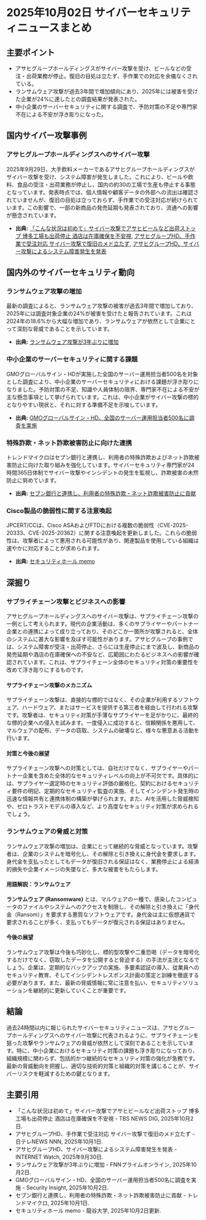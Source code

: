 # 2025年10月02日 サイバーセキュリティニュースまとめ

## 主要ポイント

*   アサヒグループホールディングスがサイバー攻撃を受け、ビールなどの受注・出荷業務が停止。復旧の目処は立たず、手作業での対応を余儀なくされている。
*   ランサムウェア攻撃が過去3年間で増加傾向にあり、2025年には被害を受けた企業が24%に達したとの調査結果が発表された。
*   中小企業のサーバーセキュリティに関する調査で、予防対策の不足や専門家不在による不安が浮き彫りになった。

## 国内サイバー攻撃事例

### アサヒグループホールディングスへのサイバー攻撃

2025年9月29日、大手飲料メーカーであるアサヒグループホールディングスがサイバー攻撃を受け、システム障害が発生しました。これにより、ビールや飲料、食品の受注・出荷業務が停止し、国内の約30の工場で生産も停止する事態となっています。発表時点では、個人情報や顧客データの外部への流出は確認されていませんが、復旧の目処は立っておらず、手作業での受注対応が続けられています。この影響で、一部の新商品の発売延期も発表されており、流通への影響が懸念されています。

*   **出典:** [「こんな状況は初めて」サイバー攻撃でアサヒビールなど出荷ストップ 博多工場も出荷停止 酒店は在庫確保を不安視](https://newsdig.tbs.co.jp/articles/-/2203236?display=1), [アサヒグループHD、手作業で受注対応 サイバー攻撃で復旧のメド立たず](https://news.ntv.co.jp/category/economy/8a4529a9d5c041a58a258b6435062762), [アサヒグループHD、サイバー攻撃によるシステム障害発生を発表](https://internet.watch.impress.co.jp/docs/news/2051098.html)

## 国内外のサイバーセキュリティ動向

### ランサムウェア攻撃の増加

最新の調査によると、ランサムウェア攻撃の被害が過去3年間で増加しており、2025年には調査対象企業の24%が被害を受けたと報告されています。これは2024年の18.6%から大幅な増加であり、ランサムウェアが依然として企業にとって深刻な脅威であることを示しています。

*   **出典:** [ランサムウェア攻撃が3年ぶりに増加](https://www.fnn.jp/articles/-/940023)

### 中小企業のサーバーセキュリティに関する課題

GMOグローバルサイン・HDが実施した全国のサーバー運用担当者500名を対象とした調査により、中小企業のサーバーセキュリティにおける課題が浮き彫りになりました。予防対策の不足、知識や人員体制の限界、専門家不在による不安が主な懸念事項として挙げられています。これは、中小企業がサイバー攻撃の標的となりやすい現状と、それに対する準備不足を示唆しています。

*   **出典:** [GMOグローバルサイン・HD、全国のサーバー運用担当者500名に調査を実施](https://security-insight.jp/2025/10/02/3374/)

### 特殊詐欺・ネット詐欺被害防止に向けた連携

トレンドマイクロはセブン銀行と連携し、利用者の特殊詐欺およびネット詐欺被害防止に向けた取り組みを強化しています。サイバーセキュリティ専門家が24時間365日体制でサイバー攻撃やインシデントの発生を監視し、詐欺被害の未然防止に努めています。

*   **出典:** [セブン銀行と連携し、利用者の特殊詐欺・ネット詐欺被害防止に貢献](https://www.trendmicro.com/ja_jp/about/newsroom/press-releases/2025/pr-20251001-01.html)

### Cisco製品の脆弱性に関する注意喚起

JPCERT/CCは、Cisco ASAおよびFTDにおける複数の脆弱性（CVE-2025-20333、CVE-2025-20362）に関する注意喚起を更新しました。これらの脆弱性は、攻撃者によって悪用される可能性があり、関連製品を使用している組織は速やかに対応することが求められます。

*   **出典:** [セキュリティホール memo](https://www.st.ryukoku.ac.jp/~kjm/security/memo/)

## 深掘り

### サプライチェーン攻撃とビジネスへの影響

アサヒグループホールディングスへのサイバー攻撃は、サプライチェーン攻撃の一例として考えられます。現代の企業活動は、多くのサプライヤーやパートナー企業との連携によって成り立っており、そのどこか一箇所が攻撃されると、全体のシステムに甚大な影響を及ぼす可能性があります。アサヒグループの事例では、システム障害が受注・出荷停止、さらには生産停止にまで波及し、新商品の発売延期や酒店の在庫確保への不安など、広範囲にわたるビジネスへの影響が確認されています。これは、サプライチェーン全体のセキュリティ対策の重要性を改めて浮き彫りにするものです。

#### サプライチェーン攻撃のメカニズム

サプライチェーン攻撃は、直接的な標的ではなく、その企業が利用するソフトウェア、ハードウェア、またはサービスを提供する第三者を経由して行われる攻撃です。攻撃者は、セキュリティ対策が手薄なサプライヤーを足がかりに、最終的な標的企業への侵入を試みます。一度侵入に成功すると、信頼関係を悪用して、マルウェアの配布、データの窃取、システムの破壊など、様々な悪意ある活動を行います。

#### 対策と今後の展望

サプライチェーン攻撃への対策としては、自社だけでなく、サプライヤーやパートナー企業を含めた全体的なセキュリティレベルの向上が不可欠です。具体的には、サプライヤー選定時のセキュリティ評価の厳格化、契約におけるセキュリティ要件の明記、定期的なセキュリティ監査の実施、そしてインシデント発生時の迅速な情報共有と連携体制の構築が挙げられます。また、AIを活用した脅威検知や、ゼロトラストモデルの導入など、より高度なセキュリティ対策が求められるでしょう。

### ランサムウェアの脅威と対策

ランサムウェア攻撃の増加は、企業にとって継続的な脅威となっています。攻撃者は、企業のシステムを暗号化し、その解除と引き換えに身代金を要求します。身代金を支払ったとしてもデータが復旧される保証はなく、業務停止による経済的損失や企業イメージの失墜など、多大な被害をもたらします。

#### 用語解説：ランサムウェア

**ランサムウェア (Ransomware)** とは、マルウェアの一種で、感染したコンピュータのファイルやシステムへのアクセスを制限し、その解除と引き換えに「身代金（Ransom）」を要求する悪質なソフトウェアです。身代金は主に仮想通貨で要求されることが多く、支払ってもデータが復元される保証はありません。

#### 今後の展望

ランサムウェア攻撃は今後も巧妙化し、標的型攻撃や二重恐喝（データを暗号化するだけでなく、窃取したデータを公開すると脅迫する）の手法が主流となるでしょう。企業は、定期的なバックアップの実施、多要素認証の導入、従業員へのセキュリティ教育、そしてインシデントレスポンス計画の策定と訓練を徹底する必要があります。また、最新の脅威情報に常に注意を払い、セキュリティソリューションを継続的に更新していくことが重要です。

## 結論

過去24時間以内に報じられたサイバーセキュリティニュースは、アサヒグループホールディングスへのサイバー攻撃に代表されるように、サプライチェーンを狙った攻撃やランサムウェアの脅威が依然として深刻であることを示しています。特に、中小企業におけるセキュリティ対策の課題も浮き彫りになっており、組織規模に関わらず、包括的かつ継続的なセキュリティ対策の強化が急務です。最新の脅威動向を把握し、適切な技術的対策と組織的対策を講じることが、サイバーリスクを軽減するための鍵となります。

## 主要引用

*   「こんな状況は初めて」サイバー攻撃でアサヒビールなど出荷ストップ 博多工場も出荷停止 酒店は在庫確保を不安視 - TBS NEWS DIG, 2025年10月2日.
*   アサヒグループHD、手作業で受注対応 サイバー攻撃で復旧のメド立たず - 日テレNEWS NNN, 2025年10月1日.
*   アサヒグループHD、サイバー攻撃によるシステム障害発生を発表 - INTERNET Watch, 2025年9月30日.
*   ランサムウェア攻撃が3年ぶりに増加 - FNNプライムオンライン, 2025年10月2日.
*   GMOグローバルサイン・HD、全国のサーバー運用担当者500名に調査を実施 - Security Insight, 2025年10月2日.
*   セブン銀行と連携し、利用者の特殊詐欺・ネット詐欺被害防止に貢献 - トレンドマイクロ, 2025年10月1日.
*   セキュリティホール memo - 龍谷大学, 2025年10月2日更新.
